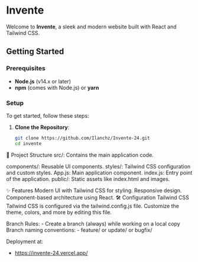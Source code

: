 # Invente

Welcome to **Invente**, a sleek and modern website built with React and Tailwind CSS.

## Getting Started

### Prerequisites

- **Node.js** (v14.x or later)
- **npm** (comes with Node.js) or **yarn**

### Setup

To get started, follow these steps:

1. **Clone the Repository**:

   ```bash
   git clone https://github.com/Ilanchz/Invente-24.git
   cd invente

📂 Project Structure
src/: Contains the main application code.

components/: Reusable UI components.
styles/: Tailwind CSS configuration and custom styles.
App.js: Main application component.
index.js: Entry point of the application.
public/: Static assets like index.html and images.

✨ Features
Modern UI with Tailwind CSS for styling.
Responsive design.
Component-based architecture using React.
🛠️ Configuration
Tailwind CSS
Tailwind CSS is configured via the tailwind.config.js file. Customize the theme, colors, and more by editing this file.

Branch Rules:
    - Create a branch (always) while working on a local copy
Branch naming conventions:
    -  feature/ or update/ or bugfix/

Deployment at:
   - https://invente-24.vercel.app/
